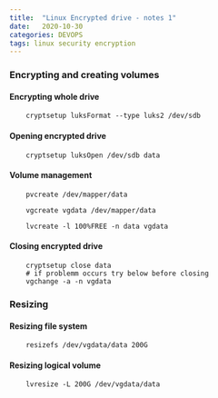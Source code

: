```yaml
---
title:  "Linux Encrypted drive - notes 1"
date:   2020-10-30
categories: DEVOPS
tags: linux security encryption
---
```


### Encrypting and creating volumes

#### Encrypting whole drive
```
    cryptsetup luksFormat --type luks2 /dev/sdb
```

#### Opening encrypted drive
```
    cryptsetup luksOpen /dev/sdb data
```

#### Volume management
```
    pvcreate /dev/mapper/data
    
    vgcreate vgdata /dev/mapper/data
    
    lvcreate -l 100%FREE -n data vgdata
```

#### Closing encrypted drive
```
    cryptsetup close data
    # if problemm occurs try below before closing 
    vgchange -a -n vgdata
```


### Resizing

#### Resizing file system
```
    resizefs /dev/vgdata/data 200G
```

#### Resizing logical volume
```
    lvresize -L 200G /dev/vgdata/data
```

